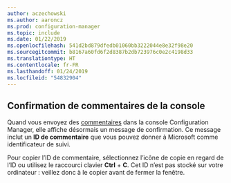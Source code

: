 ```yaml
---
author: aczechowski
ms.author: aaroncz
ms.prod: configuration-manager
ms.topic: include
ms.date: 01/22/2019
ms.openlocfilehash: 541d2bd879dfedb01060bb3222044e8e32f98e20
ms.sourcegitcommit: b8167a60fd6f2d8387b2db723976c0e2c4198d33
ms.translationtype: HT
ms.contentlocale: fr-FR
ms.lasthandoff: 01/24/2019
ms.locfileid: "54832904"
---
```

## <a name="bkmk_feedback"></a> Confirmation de commentaires de la console
<!--3556010-->

Quand vous envoyez des [commentaires](/sccm/core/understand/find-help#product-feedback) dans la console Configuration Manager, elle affiche désormais un message de confirmation. Ce message inclut un **ID de commentaire** que vous pouvez donner à Microsoft comme identificateur de suivi. 

Pour copier l’ID de commentaire, sélectionnez l’icône de copie en regard de l’ID ou utilisez le raccourci clavier **Ctrl** + **C**. Cet ID n’est pas stocké sur votre ordinateur : veillez donc à le copier avant de fermer la fenêtre. 

